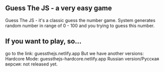 ## Guess The JS - a very easy game ##
Guess The JS - it's a classic guess the number game. System generates random number in range of 0 - 100 and you trying to guess this number.

## If you want to play, so... ##
go to the link: guessthejs.netlify.app
But we have another versions:
Hardcore Mode: guessthejs-hardcore.netlify.app
Russian version/Русская версия: not released yet.
